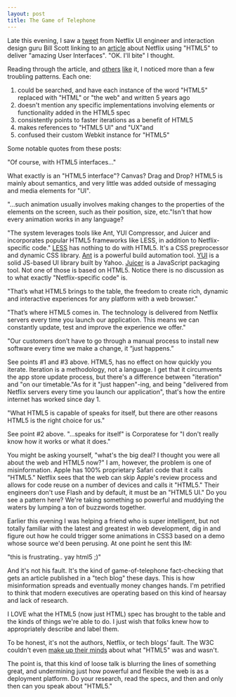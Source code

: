 ```yaml
---
layout: post
title: The Game of Telephone
---
```


Late this evening, I saw a <a title="Bill Scott on Twitter" href="http://twitter.com/billwscott/status/60193547114123264">tweet</a> from Netflix UI engineer and interaction design guru Bill Scott linking to an <a title="Function Source - Netflix Feature" href="http://functionsource.com/post/netflix-feature">article</a> about Netflix using "HTML5" to deliver "amazing User Interfaces". "OK. I'll bite" I thought.

Reading through the article, and <a title="Netflix Tech Blog" href="http://techblog.netflix.com/2010/12/why-we-choose-html5-for-user.html">others</a> <a title="Mashable" href="http://on.mash.to/fmBTZ2">like</a> it, I noticed more than a few troubling patterns. Each one:

<ol>
	<li>could be searched, and have each instance of the word "HTML5" replaced with "HTML" or "the web" and written 5 years ago</li>
	<li>doesn't mention any specific implementations involving elements or functionality added in the HTML5 spec</li>
	<li>consistently points to faster iterations as a benefit of HTML5</li>
	<li>makes references to "HTML5 UI" and "UX"and</li>
	<li>confused their custom Webkit instance for "HTML5"</li>
</ol>

Some notable quotes from these posts:

"Of course, with HTML5 interfaces..."

What exactly is an "HTML5 interface"? Canvas? Drag and Drop? HTML5 is mainly about semantics, and very little was added outside of messaging and media elements for "UI".

"...such animation usually involves making changes to the properties of the elements on the screen, such as their position, size, etc."Isn't that how every animation works in any language?

"The system leverages tools like Ant, YUI Compressor, and Juicer and incorporates popular HTML5 frameworks like LESS, in addition to Netflix-specific code."
<a href="http://lesscss.org/">LESS</a> has nothing to do with HTML5. It's a CSS preprocessor and dynamic CSS library. <a title="Apache Ant" href="http://ant.apache.org/">Ant</a> is a powerful build automation tool. <a title="YUI" href="http://developer.yahoo.com/yui/3/">YUI</a> is a solid JS-based UI library built by Yahoo. <a title="Juicer" href="http://cjohansen.no/en/ruby/juicer_a_css_and_javascript_packaging_tool">Juicer</a> is a JavaScript packaging tool. Not one of those is based on HTML5. Notice there is no discussion as to what exactly "Netflix-specific code" is.

"That&rsquo;s what HTML5 brings to the table, the freedom to create rich, dynamic and interactive experiences for any platform with a web browser."

"That&rsquo;s where HTML5 comes in. The technology is delivered from Netflix servers every time you launch our application. This means we can constantly update, test and improve the experience we offer."

"Our customers don&rsquo;t have to go through a manual process to install new software every time we make a change, it &ldquo;just happens.&rdquo;

See points #1 and #3 above. HTML5, has no effect on how quickly you iterate. Iteration is a methodology, not a language. I get that it circumvents the app store update process, but there's a difference between "iteration" and "on our timetable."As for it "just happen"-ing, and being "delivered from Netflix servers every time you launch our application", that's how the entire internet has worked since day 1.

"What HTML5 is capable of speaks for itself, but there are other reasons HTML5 is the right choice for us."

See point #2 above. "...speaks for itself" is Corporatese for "I don't really know how it works or what it does."

You might be asking yourself, "what's the big deal? I thought you were all about the web and HTML5 now?" I am, however, the problem is one of misinformation. Apple has 100% proprietary Safari code that it calls "HTML5." Netflix sees that the web can skip Apple's review process and allows for code reuse on a number of devices and calls it "HTML5." Their engineers don't use Flash and by default, it must be an "HTML5 UI." Do you see a pattern here? We're taking something so powerful and muddying the waters by lumping a ton of buzzwords together.

Earlier this evening I was helping a friend who is super intelligent, but not totally familiar with the latest and greatest in web development, dig in and figure out how he could trigger some animations in CSS3 based on a demo whose source we'd been perusing. At one point he sent this IM:

"this is frustrating.. yay html5 ;)" 

And it's not his fault. It's the kind of game-of-telephone fact-checking that gets an article published in a "tech blog" these days. This is how misinformation spreads and eventually money changes hands. I'm petrified to think that modern executives are operating based on this kind of hearsay and lack of research.

I LOVE what the HTML5 (now just HTML) spec has brought to the table and the kinds of things we're able to do. I just wish that folks knew how to appropriately describe and label them. 

To be honest, it's not the authors, Netflix, or tech blogs' fault. The W3C couldn't even <a href="http://adactio.com/journal/4289/">make up their minds</a> about what "HTML5" was and wasn't.

The point is, that this kind of loose talk is blurring the lines of something great, and undermining just how powerful and flexible the web is as a deployment platform. Do your research, read the specs, and then and only then can you speak about "HTML5."